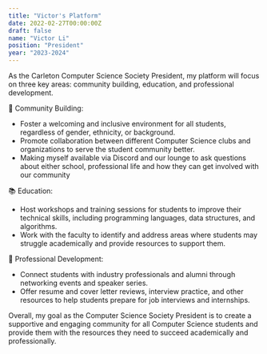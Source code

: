 ```yaml
---
title: "Victor's Platform"
date: 2022-02-27T00:00:00Z
draft: false
name: "Victor Li"
position: "President"
year: "2023-2024"
---
```


As the Carleton Computer Science Society President, my platform will focus on three key areas: community building, education, and professional development.

🏡 Community Building:
- Foster a welcoming and inclusive environment for all students, regardless of gender, ethnicity, or background.
- Promote collaboration between different Computer Science clubs and organizations to serve the student community better.
- Making myself available via Discord and our lounge to ask questions about either school, professional life and how they can get involved with our community 

📚 Education:
- Host workshops and training sessions for students to improve their technical skills, including programming languages, data structures, and algorithms.
- Work with the faculty to identify and address areas where students may struggle academically and provide resources to support them.

🔎 Professional Development:
- Connect students with industry professionals and alumni through networking events and speaker series.
- Offer resume and cover letter reviews, interview practice, and other resources to help students prepare for job interviews and internships.

Overall, my goal as the Computer Science Society President is to create a supportive and engaging community for all Computer Science students and provide them with the resources they need to succeed academically and professionally.